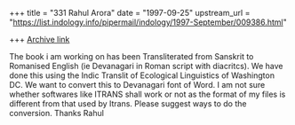 +++
title = "331 Rahul Arora"
date = "1997-09-25"
upstream_url = "https://list.indology.info/pipermail/indology/1997-September/009386.html"

+++
[Archive link](https://list.indology.info/pipermail/indology/1997-September/009386.html)

The book i am working on has been Transliterated from Sanskrit to
Romanised English (ie Devanagari in Roman script  with  diacritcs).
We have done this using the Indic Translit of Ecological Linguistics of
Washington DC. We want to convert this to  Devanagari font of Word.
I am not sure whether softwares like ITRANS shall work or not as the
format of my files is different from that used by Itrans. Please suggest
ways to do the conversion.
Thanks
Rahul



